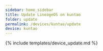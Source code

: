 ```yaml
---
sidebar: home_sidebar
title: Update LineageOS on kuntao
folder: update
permalink: /devices/kuntao/update
device: kuntao
---
```

{% include templates/device_update.md %}
